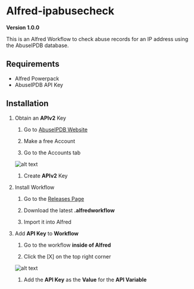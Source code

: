 # Alfred-ipabusecheck
**Version 1.0.0**

This is an Alfred Workflow to check abuse records for an IP address using the AbuseIPDB database.
## Requirements

* Alfred Powerpack
* AbuseIPDB API Key

## Installation
1. Obtain an **APIv2** Key
    1. Go to [AbuseIPDB Website](https://abuseipdb.com)

    1. Make a free Account

    1. Go to the Accounts tab

    ![alt text](~/Desktop/AccountsTab.png)

    1. Create **APIv2** Key

1. Install Workflow 
    1. Go to the [Releases Page](https://github.com/LeSchlongLong/alfred-ipabuse/releases)

    1. Download the latest **.alfredworkflow**

    1. Import it into Alfred

1. Add **API Key** to **Workflow**
    1. Go to the workflow **inside of Alfred**

    1. Click the [X] on the top right corner

    ![alt text](/Users/kimodonato/Desktop/Workflow.png)

    1. Add the **API Key** as the **Value** for the **API Variable**